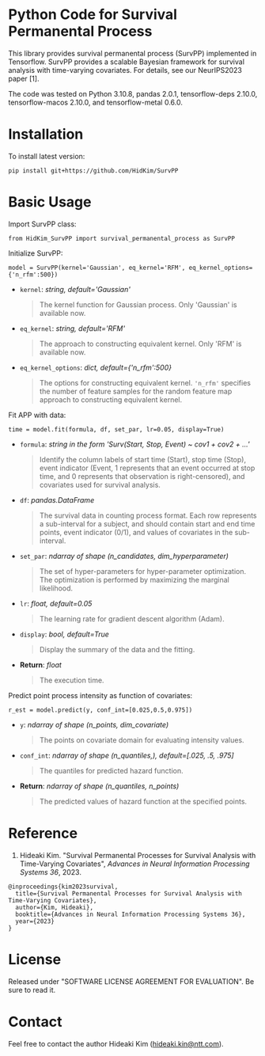 # Python Code for Survival Permanental Process 
This library provides survival permanental process (SurvPP) implemented in Tensorflow. SurvPP provides a scalable Bayesian framework for survival analysis with time-varying covariates. For details, see our NeurIPS2023 paper [1].

The code was tested on Python 3.10.8, pandas 2.0.1, tensorflow-deps 2.10.0, tensorflow-macos 2.10.0, and tensorflow-metal 0.6.0.

# Installation
To install latest version:
```
pip install git+https://github.com/HidKim/SurvPP
```

# Basic Usage
Import SurvPP class:
```
from HidKim_SurvPP import survival_permanental_process as SurvPP
```
Initialize SurvPP:
```
model = SurvPP(kernel='Gaussian', eq_kernel='RFM', eq_kernel_options={'n_rfm':500})
```
- `kernel`: *string, default='Gaussian'* <br> 
  >The kernel function for Gaussian process. Only 'Gaussian' is available now.
- `eq_kernel`:  *string, default='RFM'* <br>
  >The approach to constructing equivalent kernel. Only 'RFM' is available now.  
- `eq_kernel_options`:  *dict, default={'n_rfm':500}* <br>
  >The options for constructing equivalent kernel. `'n_rfm'` specifies the number of feature samples for the random feature map approach to constructing equivalent kernel.
  
Fit APP with data:
```
time = model.fit(formula, df, set_par, lr=0.05, display=True)
```
- `formula`: *string in the form 'Surv(Start, Stop, Event) ~ cov1 + cov2 + ...'* <br> 
  >Identify the column labels of start time (Start), stop time (Stop), event indicator (Event, 1 represents that an event occurred at stop time, and 0 represents that observation is right-censored), and covariates used for survival analysis.
- `df`:  *pandas.DataFrame*  <br>
  > The survival data in counting process format. Each row represents a sub-interval for a subject, and should contain start and end time points, event indicator (0/1), and values of covariates in the sub-interval.  
- `set_par`:  *ndarray of shape (n_candidates, dim_hyperparameter)*  <br>
  >The set of hyper-parameters for hyper-parameter optimization. The optimization is performed by maximizing the marginal likelihood.
- `lr`: *float, default=0.05* <br>
  >The learning rate for gradient descent algorithm (Adam).
- `display`:  *bool, default=True*  <br>
  >Display the summary of the data and the fitting. 
- **Return**: *float* <br>
  >The execution time.

Predict point process intensity as function of covariates:
```
r_est = model.predict(y, conf_int=[0.025,0.5,0.975])
```
- `y`: *ndarray of shape (n_points, dim_covariate)* <br> 
  >The points on covariate domain for evaluating intensity values.
- `conf_int`:  *ndarray of shape (n_quantiles,), default=[.025, .5, .975]*  <br>
  > The quantiles for predicted hazard function.
- **Return**: *ndarray of shape (n_quantiles, n_points)* <br>
  >The predicted values of hazard function at the specified points.

# Reference
1. Hideaki Kim. "Survival Permanental Processes for Survival Analysis with Time-Varying Covariates", *Advances in Neural Information Processing Systems 36*, 2023.
```
@inproceedings{kim2023survival,
  title={Survival Permanental Processes for Survival Analysis with Time-Varying Covariates},
  author={Kim, Hideaki},
  booktitle={Advances in Neural Information Processing Systems 36},
  year={2023}
}
``` 

# License
Released under "SOFTWARE LICENSE AGREEMENT FOR EVALUATION". Be sure to read it.

# Contact
Feel free to contact the author Hideaki Kim (hideaki.kin@ntt.com).